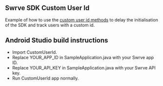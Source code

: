 Swrve SDK Custom User Id
------------------------
Example of how to use the [custom user id methods](XXXX) to delay the initialisation of the SDK and track users with a custom id.

Android Studio build instructions
---------------------------------
- Import CustomUserId.
- Replace YOUR_APP_ID in SampleApplication.java with your Swrve app ID.
- Replace YOUR_API_KEY in SampleApplication.java with your Swrve API key.
- Run CustomUserId app normally.

